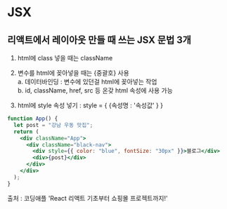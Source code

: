 # JSX

## 리액트에서 레이아웃 만들 때 쓰는 JSX 문법 3개

1. html에 class 넣을 때는 className

2. 변수를 html에 꽂아넣을 때는 {중괄호} 사용  
   a. 데이터바인딩 : 변수에 있던걸 html에 꽂아넣는 작업  
   b. id, className, href, src 등 온갖 html 속성에 사용 가능

3. html에 style 속성 넣기 : style = { {속성명 : '속성값' } }

```jsx
function App() {
  let post = "강남 우동 맛집";
  return (
    <div className="App">
      <div className="black-nav">
        <div style={{ color: "blue", fontSize: "30px" }}>블로그</div>
        <div>{post}</div>
      </div>
    </div>
  );
}
```

출처 : 코딩애플 'React 리액트 기초부터 쇼핑몰 프로젝트까지!'
